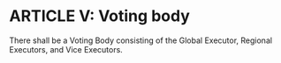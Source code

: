# ARTICLE V: Voting body

There shall be a Voting Body consisting of the Global Executor, Regional Executors, and Vice Executors.
